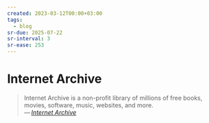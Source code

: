 ```yaml
---
created: 2023-03-12T00:00+03:00
tags:
  - blog
sr-due: 2025-07-22
sr-interval: 3
sr-ease: 253
---
```


# Internet Archive

> Internet Archive is a non-profit library of millions of free books, movies, software, music, websites, and more.\
> — <cite>[Internet Archive](https://archive.org/)</cite>
